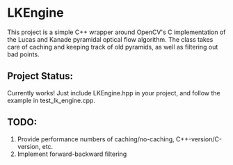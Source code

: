 # LKEngine

This project is a simple C++ wrapper around OpenCV's C implementation of the
Lucas and Kanade pyramidal optical flow algorithm. The class takes care of
caching and keeping track of old pyramids, as well as filtering out bad points.

## Project Status:
Currently works! Just include LKEngine.hpp in your project, and follow the example in test_lk_engine.cpp. 

## TODO:
1) Provide performance numbers of caching/no-caching, C++-version/C-version, etc.
2) Implement forward-backward filtering
